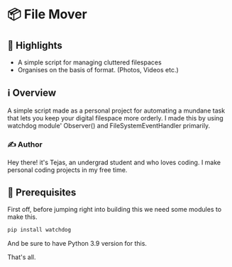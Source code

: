 # 📦 File Mover

## 🌟 Highlights

- A simple script for managing cluttered filespaces
- Organises on the basis of format. (Photos, Videos etc.)


## ℹ️ Overview

A simple script made as a personal project for automating a mundane task that lets you keep your digital filespace more orderly.
I made this by using watchdog module' Observer() and FileSystemEventHandler primarily.


### ✍️ Author

Hey there! it's Tejas, an undergrad student and who loves coding. I make personal coding projects in my free time.


## 🚀 Prerequisites

First off, before jumping right into building this we need some modules to make this.

```bash
pip install watchdog
```

And be sure to have Python 3.9 version for this.



That's all.

